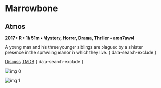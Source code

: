 # Marrowbone

## Atmos

**2017 • R • 1h 51m • Mystery, Horror, Drama, Thriller • aron7awol**

A young man and his three younger siblings are plagued by a sinister presence in the sprawling manor in which they live.
{ data-search-exclude }

[Discuss](https://www.avsforum.com/threads/bass-eq-for-filtered-movies.2995212/post-56734212)  [TMDB](https://www.themoviedb.org/movie/399366)
{ data-search-exclude }

![img 0](https://fanart.tv/fanart/movies/399366/moviethumb/marrowbone-5ace0087e1782.jpg)

![img 1](https://i.imgur.com/z8wdITK.png)

